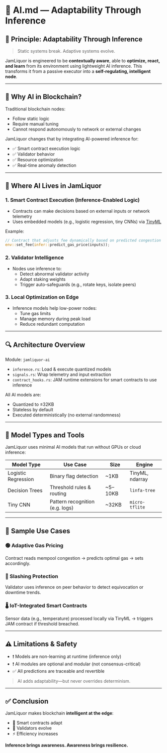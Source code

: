 # 🤖 AI.md — Adaptability Through Inference

## 🔁 Principle: Adaptability Through Inference

> Static systems break. Adaptive systems evolve.

JamLiquor is engineered to be **contextually aware**, able to **optimize, react, and learn** from its environment using lightweight AI inference. This transforms it from a passive executor into a **self-regulating, intelligent node**.

---

## 🧠 Why AI in Blockchain?
Traditional blockchain nodes:
- Follow static logic
- Require manual tuning
- Cannot respond autonomously to network or external changes

JamLiquor changes that by integrating AI-powered inference for:
- ✅ Smart contract execution logic
- ✅ Validator behavior
- ✅ Resource optimization
- ✅ Real-time anomaly detection

---

## 🧩 Where AI Lives in JamLiquor

### 1. **Smart Contract Execution (Inference-Enabled Logic)**
- Contracts can make decisions based on external inputs or network telemetry
- Uses embedded models (e.g., logistic regression, tiny CNNs) via [TinyML](https://www.tinyml.org/)

Example:
```rust
// Contract that adjusts fee dynamically based on predicted congestion
env::set_fee(infer::predict_gas_price(inputs));
```

### 2. **Validator Intelligence**
- Nodes use inference to:
  - Detect abnormal validator activity
  - Adapt staking weights
  - Trigger auto-safeguards (e.g., rotate keys, isolate peers)

### 3. **Local Optimization on Edge**
- Inference models help low-power nodes:
  - Tune gas limits
  - Manage memory during peak load
  - Reduce redundant computation

---

## 🔍 Architecture Overview

Module: `jamliquor-ai`
- `inference.rs`: Load & execute quantized models
- `signals.rs`: Wrap telemetry and input extraction
- `contract_hooks.rs`: JAM runtime extensions for smart contracts to use inference

All AI models are:
- Quantized to ≤32KB
- Stateless by default
- Executed deterministically (no external randomness)

---

## 🔬 Model Types and Tools
JamLiquor uses minimal AI models that run without GPUs or cloud inference:

| Model Type | Use Case                          | Size     | Engine         |
|------------|-----------------------------------|----------|----------------|
| Logistic Regression | Binary flag detection               | ~1KB     | TinyML, ndarray |
| Decision Trees       | Threshold rules & routing           | ~5–10KB | `linfa-tree`     |
| Tiny CNN             | Pattern recognition (e.g. logs)     | ~32KB    | `micro-tflite`   |

---

## 🔄 Sample Use Cases

### 🟢 Adaptive Gas Pricing
Contract reads mempool congestion → predicts optimal gas → sets accordingly.

### 🔐 Slashing Protection
Validator uses inference on peer behavior to detect equivocation or downtime trends.

### 🌡 IoT-Integrated Smart Contracts
Sensor data (e.g., temperature) processed locally via TinyML → triggers JAM contract if threshold breached.

---

## ⚠️ Limitations & Safety
- ❗ Models are non-learning at runtime (inference only)
- ❗ AI modules are optional and modular (not consensus-critical)
- ✅ All predictions are traceable and revertible

> AI adds adaptability—but never overrides determinism.

---

## ✅ Conclusion
JamLiquor makes blockchain **intelligent at the edge**:
- 🔄 Smart contracts adapt
- 🧠 Validators evolve
- ⚡ Efficiency increases

**Inference brings awareness. Awareness brings resilience.**